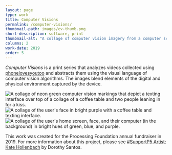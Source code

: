 ```yaml
---
layout: page
type: work
title: Computer Visions
permalink: /computer-visions/
thumbnail-path: images/cv-thumb.png
short-description: software, print
thumbnail-alt: "A collage of computer vision imagery from a computer screen, person's face, and their home in in bright greens, blues, and purples."
columns: 2
work-date: 2019
order: 5
---
```


<em>Computer Visions</em> is a print series that analyzes videos collected using <a href="{{ site.baseurl }}{% link _work/phonelovesyoutoo-matrix.md %}">phonelovesyoutoo</a> and abstracts them using the visual language of computer vision algorithms.
The images blend elements of the digital and physical environment captured by the device.

<div class="invisible-margin image-grid">
<div class="col-10-block grid-margin-bottom grid-margin-right video">
<img src="{{ site.baseurl }}/images/cv-01.png" alt="A collage of neon green computer vision markings that depict a texting interface over top of a collage of a coffee table and two people leaning in for a kiss.">
</div>
<div class="col-10-block grid-margin-bottom grid-margin-right video">
<img src="{{ site.baseurl }}/images/cv-02.png" alt="A collage of the user's face in bright purple with a coffee table and texting interface.">
</div>
<div class="col-10-block grid-margin-bottom video">
<img src="{{ site.baseurl }}/images/cv-03.png" alt="A collage of the user's home screen, face, and their computer (in the background) in bright hues of green, blue, and purple.">
</div>
</div>

This work was created for the Processing Foundation annual fundraiser in 2019.
For more information about this project, please see <a href="https://medium.com/processing-foundation/supportp5-this-giving-season-6dea3f70ffa3">#SupportP5 Artist: Kate Hollenbach</a> by Dorothy Santos.